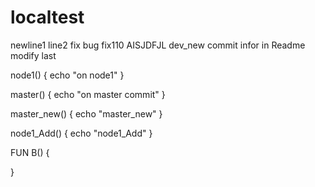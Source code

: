 # localtest
newline1
line2 fix bug fix110
AISJDFJL
dev_new commit infor in Readme modify last

node1()
{
 echo "on node1"
}

master()
{
   echo "on master commit"
}


master_new()
{
  echo "master_new"
}


node1_Add()
{
 echo "node1_Add"
}


FUN B()
{

}

